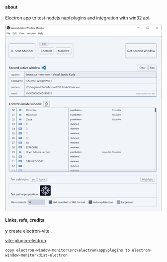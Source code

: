 #### about

Electron app to test nodejs napi plugins and integration with win32 api.

![](src/assets/previews/2025-02-08_16-59-21.png)

#### Links, refs, credits

y create electron-vite .

[vite-plugin-electron](https://github.com/electron-vite/vite-plugin-electron)

```
copy electron-window-monitor\src\electron\app\plugins to electron-window-monitor\dist-electron
```
